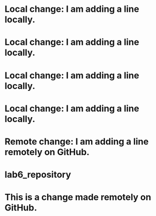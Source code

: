 # Local change: I am adding a line locally.
# Local change: I am adding a line locally.
# Local change: I am adding a line locally.
# Local change: I am adding a line locally.
# Remote change: I am adding a line remotely on GitHub.
# lab6_repository
# This is a change made remotely on GitHub.

